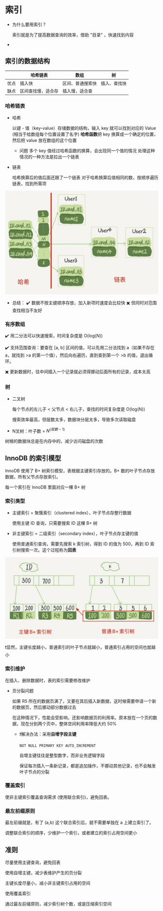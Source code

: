 # 索引

- 为什么要用索引？

  索引就是为了提高数据查询的效率，借助 "目录" ，快速找到内容

- 

## 索引的数据结构

|      | 哈希链表           | 数组             | 树           |
| ---- | ------------------ | ---------------- | ------------ |
| 优点 | 插入快             | 区间、普通搜索快 | 插入、查找快 |
| 缺点 | 区间查找慢，适合存 | 插入慢，适合查   |              |



### 哈希链表

- 哈希

  以键 - 值（key-value）存储数据的结构，输入 key 就可以找到对应的 Value (相当于给数组每个位置设置了名字)
  **哈希函数**把 key 换算成一个确定的位置，然后把 value 放在数组的这个位置

  - 问题
    多个 key 值经过哈希函数的换算，会出现同一个值的情况
    处理这种情况的一种方法是拉出一个链表

- 链表

  哈希换算后的值后面还跟了一个链表
  对于哈希换算后值相同的数，按顺序遍历链表，找到所需项

![hash](索引.assets/hash.jpg)

- 总结：
  ✔️ 数据不按主键顺序存放，加入新项时速度会比较快
  ✖️ 但同时对范围查找相当不友好



### 有序数组

✔️ 用二分法可以快速搜索，时间复杂度是 O(log(N))

✔️ 支持范围查询：要查在 [a, b] 区间的值，可以先用二分法找到 a（如果不存在 a，就找到 >a 的第一个值），然后向右遍历，直到查到第一个 >b 的值，退出循环。

✖️ 更新数据时，往中间插入一个记录就必须得挪动后面所有的记录，成本太高



### 树

- 二叉树

  每个节点的左儿子 < 父节点 < 右儿子，查找的时间复杂度是 O(log(N))

  搜索效率最高，但层数太多，数据块分层太多，导致多次读取磁盘

- N叉树：叶子数 = $N^{(层数-1)}$

树根的数据块总是在内存中的，减少访问磁盘的次数

## InnoDB 的索引模型

InnoDB 使用了 B+ 树索引模型，表根据主键索引存放的。B+ 数的叶子节点存放数据，所有父节点存放索引。

每一个索引在 InnoDB 里面对应一棵 B+ 树



### 索引类型

- 主键索引 = 聚簇索引（clustered index），叶子节点存整行数据

  使用主键 ID 查询，只需要搜索 ID 这棵 B+ 树

- 非主键索引 = 二级索引（secondary index），叶子节点存主键的值 

  使用普通索引查询，需要先搜索 k 索引树，得到 ID 的值为 500，再到 ID 索引树搜索一次。这个过程称为**回表**

![keytree](索引.assets/keytree.jpg)

❗️显然，主键长度越小，普通索引的叶子节点就越小，普通索引占用的空间也就越小



### 索引维护

在插入、删除数据时，表的索引需要修改维护

- 页分裂问题

  如果 R5 所在的数据页满了，又要在其后插入新数据，这时候需要申请一个新的数据页，然后挪动部分数据过去

  在这种情况下，性能会受影响，还影响数据页的利用率。原本放在一个页的数据，现在分到两个页中，整体空间利用率降低大约 50%

  - ❗️解决办法：采用**自增字段主键**

    `NOT NULL PRIMARY KEY AUTO_INCREMENT`

    自增主键往往是整型数字，而非业务逻辑字段

    保证每次插入一条新记录，都是追加操作，不挪动其他记录，也不会触发叶子节点的分裂

    

### 覆盖索引

使非主键索引覆盖查询需求 (使用联合索引)，避免回表。



### 最左前缀原则

最左前缀就是，有了 (a,b) 这个联合索引后，就不需要单独在 a 上建立索引了。

调整联合索引的顺序，少维护一个索引，或者建立的索引占用空间更小





## 准则

尽量使用主键查询，避免回表

使用自增主键，减少表维护产生的页分裂

主键长度尽量小，减小非主键索引占用的空间

使用覆盖索引

通过最左前缀原则，减少索引树个数，或是压缩索引空间




